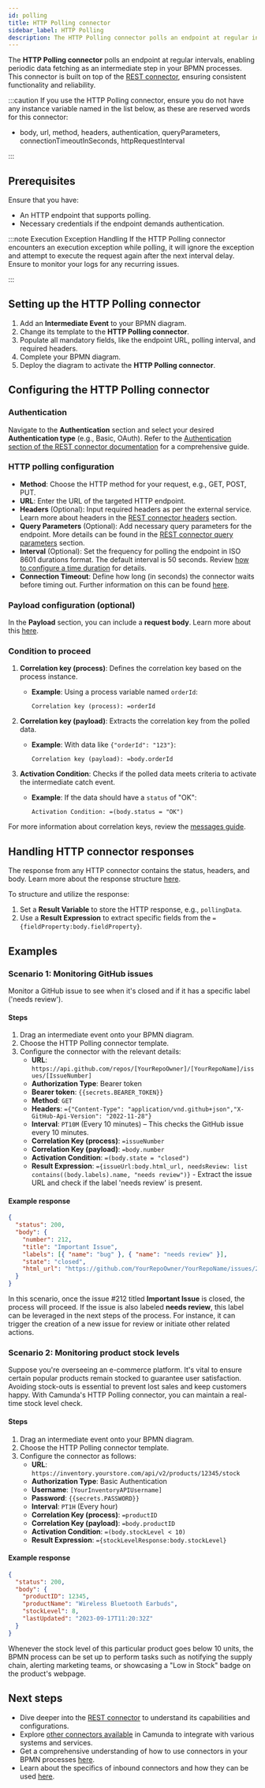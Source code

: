 ```yaml
---
id: polling
title: HTTP Polling connector
sidebar_label: HTTP Polling
description: The HTTP Polling connector polls an endpoint at regular intervals, enabling periodic data fetching as an intermediate step in your BPMN processes.
---
```


The **HTTP Polling connector** polls an endpoint at regular intervals, enabling periodic data fetching as an intermediate step in your BPMN processes. This connector is built on top of the [REST connector](../protocol/rest.md), ensuring consistent functionality and reliability.

:::caution
If you use the HTTP Polling connector, ensure you do not have any instance variable named in the list below, as these are reserved words for this connector:

- body, url, method, headers, authentication, queryParameters, connectionTimeoutInSeconds, httpRequestInterval

:::

## Prerequisites

Ensure that you have:

- An HTTP endpoint that supports polling.
- Necessary credentials if the endpoint demands authentication.

:::note Execution Exception Handling
If the HTTP Polling connector encounters an execution exception while polling, it will ignore the exception and attempt to execute the request again after the next interval delay. Ensure to monitor your logs for any recurring issues.

:::

## Setting up the HTTP Polling connector

1. Add an **Intermediate Event** to your BPMN diagram.
2. Change its template to the **HTTP Polling connector**.
3. Populate all mandatory fields, like the endpoint URL, polling interval, and required headers.
4. Complete your BPMN diagram.
5. Deploy the diagram to activate the **HTTP Polling connector**.

## Configuring the HTTP Polling connector

### Authentication

Navigate to the **Authentication** section and select your desired **Authentication type** (e.g., Basic, OAuth). Refer to the [Authentication section of the REST connector documentation](/components/connectors/protocol/rest.md#authentication) for a comprehensive guide.

### HTTP polling configuration

- **Method**: Choose the HTTP method for your request, e.g., GET, POST, PUT.
- **URL**: Enter the URL of the targeted HTTP endpoint.
- **Headers** (Optional): Input required headers as per the external service. Learn more about headers in the [REST connector headers](/components/connectors/protocol/rest.md#http-headers) section.
- **Query Parameters** (Optional): Add necessary query parameters for the endpoint. More details can be found in the [REST connector query parameters](/components/connectors/protocol/rest.md#query-parameters) section.
- **Interval** (Optional): Set the frequency for polling the endpoint in ISO 8601 durations format. The default interval is 50 seconds. Review [how to configure a time duration](../../modeler/bpmn/timer-events/timer-events.md#time-duration) for details.
- **Connection Timeout**: Define how long (in seconds) the connector waits before timing out. Further information on this can be found [here](/components/connectors/protocol/rest.md#connection-timeout).

### Payload configuration (optional)

In the **Payload** section, you can include a **request body**. Learn more about this [here](/components/connectors/protocol/rest.md#request-body).

### Condition to proceed

1. **Correlation key (process)**: Defines the correlation key based on the process instance.

   - **Example**: Using a process variable named `orderId`:
     ```
     Correlation key (process): =orderId
     ```

2. **Correlation key (payload)**: Extracts the correlation key from the polled data.

   - **Example**: With data like `{"orderId": "123"}`:
     ```
     Correlation key (payload): =body.orderId
     ```

3. **Activation Condition**: Checks if the polled data meets criteria to activate the intermediate catch event.
   - **Example**: If the data should have a `status` of "OK":
     ```
     Activation Condition: =(body.status = "OK")
     ```

For more information about correlation keys, review the [messages guide](../../../concepts/messages).

## Handling HTTP connector responses

The response from any HTTP connector contains the status, headers, and body. Learn more about the response structure [here](/components/connectors/protocol/rest.md#response).

To structure and utilize the response:

1. Set a **Result Variable** to store the HTTP response, e.g., `pollingData`.
2. Use a **Result Expression** to extract specific fields from the `={fieldProperty:body.fieldProperty}`.

## Examples

### Scenario 1: Monitoring GitHub issues

Monitor a GitHub issue to see when it's closed and if it has a specific label ('needs review').

#### Steps

1. Drag an intermediate event onto your BPMN diagram.
2. Choose the HTTP Polling connector template.
3. Configure the connector with the relevant details:
   - **URL**: `https://api.github.com/repos/[YourRepoOwner]/[YourRepoName]/issues/[IssueNumber]`
   - **Authorization Type**: Bearer token
   - **Bearer token**: `{{secrets.BEARER_TOKEN}}`
   - **Method**: `GET`
   - **Headers**: `={"Content-Type": "application/vnd.github+json","X-GitHub-Api-Version": "2022-11-28"}`
   - **Interval**: `PT10M` (Every 10 minutes) – This checks the GitHub issue every 10 minutes.
   - **Correlation Key (process)**: `=issueNumber`
   - **Correlation Key (payload)**: `=body.number`
   - **Activation Condition**: `=(body.state = "closed")`
   - **Result Expression**: `={issueUrl:body.html_url, needsReview: list contains((body.labels).name, "needs review")}` - Extract the issue URL and check if the label 'needs review' is present.

#### Example response

```json
{
  "status": 200,
  "body": {
    "number": 212,
    "title": "Important Issue",
    "labels": [{ "name": "bug" }, { "name": "needs review" }],
    "state": "closed",
    "html_url": "https://github.com/YourRepoOwner/YourRepoName/issues/212"
  }
}
```

In this scenario, once the issue #212 titled **Important Issue** is closed, the process will proceed. If the issue is also labeled **needs review**, this label can be leveraged in the next steps of the process. For instance, it can trigger the creation of a new issue for review or initiate other related actions.

### Scenario 2: Monitoring product stock levels

Suppose you're overseeing an e-commerce platform. It's vital to ensure certain popular products remain stocked to guarantee user satisfaction. Avoiding stock-outs is essential to prevent lost sales and keep customers happy. With Camunda's HTTP Polling connector, you can maintain a real-time stock level check.

#### Steps

1. Drag an intermediate event onto your BPMN diagram.
2. Choose the HTTP Polling connector template.
3. Configure the connector as follows:
   - **URL**: `https://inventory.yourstore.com/api/v2/products/12345/stock`
   - **Authorization Type**: Basic Authentication
   - **Username**: `[YourInventoryAPIUsername]`
   - **Password**: `{{secrets.PASSWORD}}`
   - **Interval**: `PT1H` (Every hour)
   - **Correlation Key (process)**: `=productID`
   - **Correlation Key (payload)**: `=body.productID`
   - **Activation Condition**: `=(body.stockLevel < 10)`
   - **Result Expression**: `={stockLevelResponse:body.stockLevel}`

#### Example response

```json
{
  "status": 200,
  "body": {
    "productID": 12345,
    "productName": "Wireless Bluetooth Earbuds",
    "stockLevel": 8,
    "lastUpdated": "2023-09-17T11:20:32Z"
  }
}
```

Whenever the stock level of this particular product goes below 10 units, the BPMN process can be set up to perform tasks such as notifying the supply chain, alerting marketing teams, or showcasing a "Low in Stock" badge on the product's webpage.

## Next steps

- Dive deeper into the [REST connector](/components/connectors/protocol/rest.md) to understand its capabilities and configurations.
- Explore [other connectors available](../out-of-the-box-connectors/available-connectors-overview.md) in Camunda to integrate with various systems and services.
- Get a comprehensive understanding of how to use connectors in your BPMN processes [here](../use-connectors/index.md).
- Learn about the specifics of inbound connectors and how they can be used [here](../use-connectors/inbound.md).
